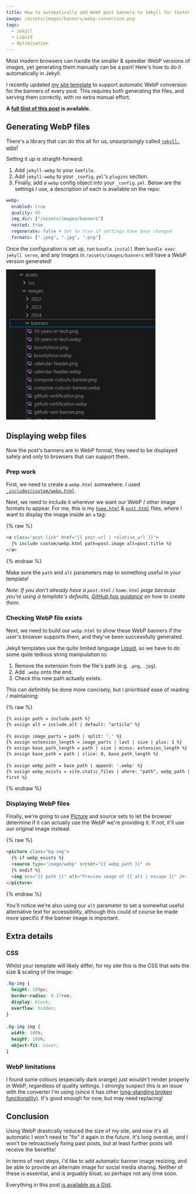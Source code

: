 ```yaml
---
title: How to automatically add WebP post banners to Jekyll for faster load times
image: /assets/images/banners/webp-conversion.png
tags:
  - Jekyll
  - Liquid
  - Optimisation
---
```


Most modern browsers can handle the smaller & speedier WebP versions of images, yet generating them manually can be a pain! Here's how to do it automatically in Jekyll.

I recently updated [my site template](https://minima.jakelee.co.uk/v1.4.0/) to support automatic WebP conversion for the banners of every post. This requires both generating the files, and serving them correctly, with no extra manual effort.

**A [full Gist of this post](https://gist.github.com/JakeSteam/3b40651a3079ff221243525b3ad843f1) is available.**

## Generating WebP files

There's a library that can do this all for us, unsurprisingly called [`jekyll-webp`](https://github.com/sverrirs/jekyll-webp)!

Setting it up is straight-forward:

1. Add `jekyll-webp` to your `Gemfile`.
2. Add `jekyll-webp` to your `_config.yml`'s `plugins` section.
3. Finally, add a `webp` config object into your `_config.yml`. Below are the settings I use, a description of each is available on the repo:

```yml
webp:
  enabled: true
  quality: 95
  img_dir: ["/assets/images/banners"]
  nested: true
  regenerate: false # Set to true if settings have been changed
  formats: [".jpeg", ".jpg", ".png"]
```

Once the configuration is set up, run `bundle install` then `bundle exec jekyll serve`, and any images in `/assets/images/banners` will have a WebP version generated!

[![](/assets/images/2024/webp-site-output.png)](/assets/images/2024/webp-site-output.png)

## Displaying webp files

Now the post's banners are in WebP format, they need to be displayed safely and only to browsers that can support them.

### Prep work

First, we need to create a `webp.html` somewhere. I used [`_includes/custom/webp.html`](https://github.com/JakeSteam/minimaJake/blob/main/_includes/custom/webp.html).

Next, we need to include it wherever we want our WebP / other image formats to appear. For me, this is my [`home.html`](https://github.com/JakeSteam/minimaJake/blob/main/_layouts/home.html) & [`post.html`](https://github.com/JakeSteam/minimaJake/blob/main/_layouts/post.html) files, where I want to display the image inside an `a` tag:

{% raw %}

```html
<a class="post-link" href="{{ post.url | relative_url }}">
  {% include custom/webp.html path=post.image alt=post.title %}
</a>
```

{% endraw %}

Make sure the `path` and `alt` parameters map to something useful in your template!

_Note: If you don't already have a `post.html` / `home.html` page because you're using a template's defaults, [GitHub has guidance](https://docs.github.com/en/pages/setting-up-a-github-pages-site-with-jekyll/adding-a-theme-to-your-github-pages-site-using-jekyll#customizing-your-themes-html-layout) on how to create them._

### Checking WebP file exists

Next, we need to build our `webp.html` to show these WebP banners if the user's browser supports them, and they've been successfully generated.

Jekyll templates use the quite limited language [Liquid](https://shopify.github.io/liquid/), so we have to do some quite tedious string manipulation to:

1. Remove the extension from the file's path (e.g. `.png`, `.jpg`).
2. Add `.webp` onto the end.
3. Check this new path actually exists.

This can definitely be done more concisely, but I prioritised ease of reading / maintaining:

{% raw %}

```liquid
{% assign path = include.path %}
{% assign alt = include.alt | default: "article" %}

{% assign image_parts = path | split: '.' %}
{% assign extension_length = image_parts | last | size | plus: 1 %}
{% assign base_path_length = path | size | minus: extension_length %}
{% assign base_path = path | slice: 0, base_path_length %}

{% assign webp_path = base_path | append: '.webp' %}
{% assign webp_exists = site.static_files | where: "path", webp_path | first %}
```

{% endraw %}

### Displaying WebP files

Finally, we're going to use [Picture](https://developer.mozilla.org/en-US/docs/Web/HTML/Element/picture) and source sets to let the browser determine if it can actually use the WebP we're providing it. If not, it'll use our original image instead:

{% raw %}

```html
<picture class="bg-img">
  {% if webp_exists %}
  <source type="image/webp" srcset="{{ webp_path }}" />
  {% endif %}
  <img src="{{ path }}" alt="Preview image of {{ alt | escape }}" />
</picture>
```

{% endraw %}

You'll notice we're also using our `alt` parameter to set a somewhat useful alternative text for accessibility, although this could of course be made more specific if the banner image is important.

## Extra details

### CSS

Whilst your template will likely differ, for my site this is the CSS that sets the size & scaling of the image:

```css
.bg-img {
  height: 180px;
  border-radius: 0.17rem;
  display: block;
  overflow: hidden;
}

.bg-img img {
  width: 100%;
  height: 100%;
  object-fit: cover;
}
```

### WebP limitations

I found some colours (especially dark orange) just _wouldn't_ render properly in WebP, regardless of quality settings. I strongly suspect this is an issue with the converter I'm using (since it has other [long-standing broken functionality](https://github.com/sverrirs/jekyll-webp/issues/14)). It's good enough for now, but may need replacing!

## Conclusion

Using WebP drastically reduced the size of my site, and now it's all automatic I won't need to "fix" it again in the future. It's long overdue, and I won't be retroactively fixing past posts, but at least further posts will receive the benefits!

In terms of next steps, I'd like to add automatic banner image resizing, and be able to provide an alternate image for social media sharing. Neither of these is essential, and is arguably bloat, so perhaps not any time soon.

Everything in this post [is available as a Gist](https://gist.github.com/JakeSteam/3b40651a3079ff221243525b3ad843f1).
